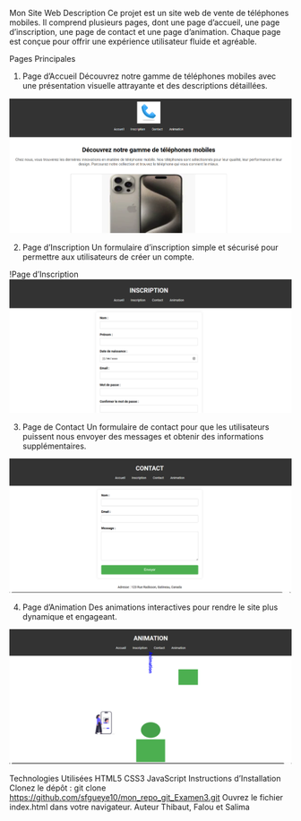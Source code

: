 
Mon Site Web
Description
Ce projet est un site web de vente de téléphones mobiles. Il comprend plusieurs pages, dont une page d’accueil, une page d’inscription, une page de contact et une page d’animation. Chaque page est conçue pour offrir une expérience utilisateur fluide et agréable.

Pages Principales
1. Page d’Accueil
Découvrez notre gamme de téléphones mobiles avec une présentation visuelle attrayante et des descriptions détaillées.


![Accueil](images/accueil.png)

2. Page d’Inscription
Un formulaire d’inscription simple et sécurisé pour permettre aux utilisateurs de créer un compte.

!Page d’Inscription
![Inscription](images/inscription.png)

3. Page de Contact
Un formulaire de contact pour que les utilisateurs puissent nous envoyer des messages et obtenir des informations supplémentaires.


![Contact](images/contact.png)

4. Page d’Animation
Des animations interactives pour rendre le site plus dynamique et engageant.

![Animation](images/animation.png)

Technologies Utilisées
HTML5
CSS3
JavaScript
Instructions d’Installation
Clonez le dépôt : git clone https://github.com/sfgueye10/mon_repo_git_Examen3.git
Ouvrez le fichier index.html dans votre navigateur.
Auteur
Thibaut, Falou et Salima
